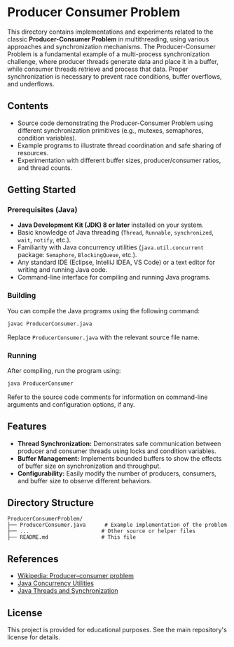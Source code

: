 # Producer Consumer Problem

This directory contains implementations and experiments related to the classic **Producer-Consumer Problem** in multithreading, using various approaches and synchronization mechanisms. The Producer-Consumer Problem is a fundamental example of a multi-process synchronization challenge, where producer threads generate data and place it in a buffer, while consumer threads retrieve and process that data. Proper synchronization is necessary to prevent race conditions, buffer overflows, and underflows.

## Contents

- Source code demonstrating the Producer-Consumer Problem using different synchronization primitives (e.g., mutexes, semaphores, condition variables).
- Example programs to illustrate thread coordination and safe sharing of resources.
- Experimentation with different buffer sizes, producer/consumer ratios, and thread counts.

## Getting Started

### Prerequisites (Java)

- **Java Development Kit (JDK) 8 or later** installed on your system.
- Basic knowledge of Java threading (`Thread`, `Runnable`, `synchronized`, `wait`, `notify`, etc.).
- Familiarity with Java concurrency utilities (`java.util.concurrent` package: `Semaphore`, `BlockingQueue`, etc.).
- Any standard IDE (Eclipse, IntelliJ IDEA, VS Code) or a text editor for writing and running Java code.
- Command-line interface for compiling and running Java programs.

### Building

You can compile the Java programs using the following command:

```sh
javac ProducerConsumer.java
```

Replace `ProducerConsumer.java` with the relevant source file name.

### Running

After compiling, run the program using:

```sh
java ProducerConsumer
```

Refer to the source code comments for information on command-line arguments and configuration options, if any.

## Features

- **Thread Synchronization:** Demonstrates safe communication between producer and consumer threads using locks and condition variables.
- **Buffer Management:** Implements bounded buffers to show the effects of buffer size on synchronization and throughput.
- **Configurability:** Easily modify the number of producers, consumers, and buffer size to observe different behaviors.

## Directory Structure

```
ProducerConsumerProblem/
├── ProducerConsumer.java      # Example implementation of the problem
├── ...                       # Other source or helper files
├── README.md                 # This file
```

## References

- [Wikipedia: Producer–consumer problem](https://en.wikipedia.org/wiki/Producer%E2%80%93consumer_problem)
- [Java Concurrency Utilities](https://docs.oracle.com/javase/tutorial/essential/concurrency/)
- [Java Threads and Synchronization](https://docs.oracle.com/javase/tutorial/essential/concurrency/index.html)

## License

This project is provided for educational purposes. See the main repository's license for details.
